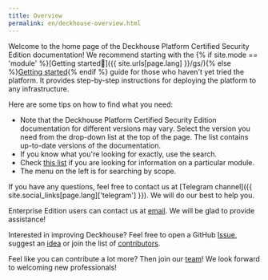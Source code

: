 ```yaml
---
title: Overview
permalink: en/deckhouse-overview.html
---
```


Welcome to the home page of the Deckhouse Platform Certified Security Edition documentation! We recommend starting with the {% if site.mode == 'module' %}[Getting started🔗]({{ site.urls[page.lang] }}/gs/){% else %}[Getting started](/gs/){% endif %} guide for those who haven't yet tried the platform. It provides step-by-step instructions for deploying the platform to any infrastructure.

Here are some tips on how to find what you need:
- Note that the Deckhouse Platform Certified Security Edition documentation for different versions may vary. Select the version you need from the drop-down list at the top of the page. The list contains up-to-date versions of the documentation.
- If you know what you're looking for exactly, use the search.
- Check [this list](revision-comparison.html) if you are looking for information on a particular module.
- The menu on the left is for searching by scope.

If you have any questions, feel free to contact us at [Telegram channel]({{ site.social_links[page.lang]['telegram'] }}). We will do our best to help you.

Enterprise Edition users can contact us at [email](mailto:support@deckhouse.io). We will be glad to provide assistance!

Interested in improving Deckhouse? Feel free to open a GitHub [Issue](https://github.com/deckhouse/deckhouse/issues/), suggest an [idea](https://github.com/deckhouse/deckhouse/discussions) or join the list of [contributors](https://github.com/deckhouse/deckhouse/blob/main/CONTRIBUTING.md).

Feel like you can contribute a lot more? Then join our [team](https://job.flant.ru/)! We look forward to welcoming new professionals!
